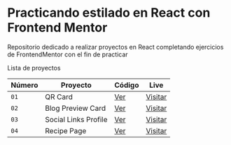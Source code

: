 # Practicando estilado en React con Frontend Mentor
Repositorio dedicado a realizar proyectos en React completando ejercicios de FrontendMentor con el fin de practicar

Lista de proyectos

| Número | Proyecto | Código | Live |
| --- | --- | --- | --- |
| `01` | QR Card | [Ver](01-qr-card) | [Visitar](https://qr-card-rho.vercel.app/) |
| `02` | Blog Preview Card | [Ver](02-blog-preview-card) | [Visitar](https://practice-react-frontendmentor.vercel.app/) |
| `03` | Social Links Profile | [Ver](03-social-links-profile) | [Visitar](https://practice-react-frontendmentor-84gd.vercel.app/) |
| `04` | Recipe Page | [Ver](04-recipe-page) | [Visitar](https://practice-react-frontendmentor-uopt.vercel.app/) |

